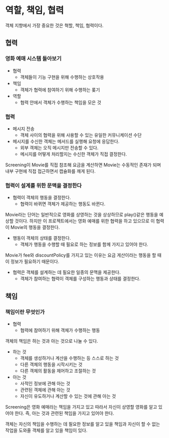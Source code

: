 # 역할, 책임, 협력

객체 지향에서 가장 중요한 것은 혁할, 책임, 협력이다.

## 협력
### 영화 예매 시스템 돌아보기

- 협력
    - 객체들이 기능 구현을 위해 수행하는 상호작용
- 책임
    - 객체가 협력에 참여하기 위해 수행하는 롲기
- 역할
    - 협력 안에서 객체가 수행하는 책임을 모은 것
    
### 협력

- 메시지 전송
    - 객체 사이의 협력을 위해 사용할 수 있는 유일한 커뮤니케이션 수단
- 메시지를 수신한 객체는 메서드를 실행해 요청에 응답한다.
    - 외부 객체는 오직 메시지만 전송할 수 있다.
    - 메시지를 어떻게 처리할지는 수신한 객체가 직접 결정한다.
    
Screening이 Movie를 직접 참조해 요금을 계산하면 Movie는 수동적인 존재가 되며 내부 구현에 직접 접근하면서 캡슐화를 깨게 된다.

### 협력이 설계를 위한 문맥을 결정한다

- 협력이 객체의 행동을 결정한다.
    - 협력이 바뀌면 객체가 제공하는 행동도 바뀐다.
    
Movie라는 단어는 일반적으로 영화를 상영하는 것을 상상하므로 play()같은 행동을 예상할 것이다. 하지만 이 프로젝트에서는 영화 예매를 위한 협력을 하고 있으므로 이 협력이 Movie의 행동을 결정한다.

- 행동이 객체의 상태를 결정한다.
    - 객체가 행동을 수행할 때 필요로 하는 정보를 함께 가지고 있어야 한다.
    
Movie가 fee와 discountPolicy를 가지고 있는 이유는 요금 게산이라는 행동을 할 때 이 정보가 필요하기 때문이다.

- 협력은 객체를 설계하는 데 필요한 일종의 문맥을 제공한다.
    - 객체가 참여하는 협력이 객체를 구성하는 행동과 상태를 결정한다.
    
## 책임
### 책임이란 무엇인가

- 협력
    - 협력에 참여하기 위해 객체가 수행하는 행동
    
객체의 책임은 하는 것과 아는 것으로 나눌 수 있다.

- 하는 것
    - 객체를 생성하거나 계산을 수행하는 등 스스로 하는 것
    - 다른 객체의 행동을 시작시키는 것
    - 다른 객체의 활동을 제어하고 조절하는 것
- 아는 것
    - 사적인 정보에 관해 아는 것
    - 관련된 객체에 관해 아는 것
    - 자신이 유도하거나 계산할 수 있는 것에 관해 아는 것
    
Screening은 영화 예매라는 책임을 가지고 있고 따라서 자신이 상영할 영화를 알고 있어야 한다. 즉, 아는 것과 관련된 책임을 가지고 있어야 한다.

객체는 자신의 책임을 수행하는 데 필요한 정보를 알고 있을 책임과 자신이 할 수 없는 작업을 도와줄 객체를 알고 있을 책임이 있다.